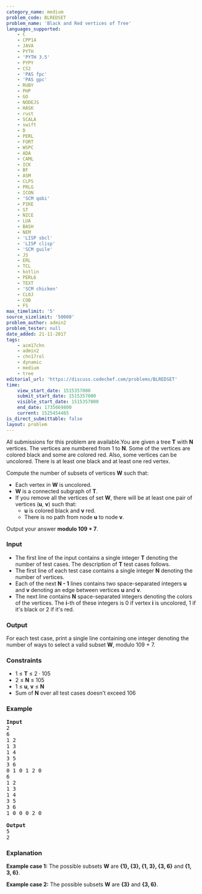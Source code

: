 ```yaml
---
category_name: medium
problem_code: BLREDSET
problem_name: 'Black and Red vertices of Tree'
languages_supported:
    - C
    - CPP14
    - JAVA
    - PYTH
    - 'PYTH 3.5'
    - PYPY
    - CS2
    - 'PAS fpc'
    - 'PAS gpc'
    - RUBY
    - PHP
    - GO
    - NODEJS
    - HASK
    - rust
    - SCALA
    - swift
    - D
    - PERL
    - FORT
    - WSPC
    - ADA
    - CAML
    - ICK
    - BF
    - ASM
    - CLPS
    - PRLG
    - ICON
    - 'SCM qobi'
    - PIKE
    - ST
    - NICE
    - LUA
    - BASH
    - NEM
    - 'LISP sbcl'
    - 'LISP clisp'
    - 'SCM guile'
    - JS
    - ERL
    - TCL
    - kotlin
    - PERL6
    - TEXT
    - 'SCM chicken'
    - CLOJ
    - COB
    - FS
max_timelimit: '5'
source_sizelimit: '50000'
problem_author: admin2
problem_tester: null
date_added: 21-11-2017
tags:
    - acm17chn
    - admin2
    - chn17rol
    - dynamic
    - medium
    - tree
editorial_url: 'https://discuss.codechef.com/problems/BLREDSET'
time:
    view_start_date: 1515357000
    submit_start_date: 1515357000
    visible_start_date: 1515357000
    end_date: 1735669800
    current: 1525454465
is_direct_submittable: false
layout: problem
---
```

All submissions for this problem are available.You are given a tree **T** with **N** vertices. The vertices are numbered from 1 to **N**. Some of the vertices are colored black and some are colored red. Also, some vertices can be uncolored. There is at least one black and at least one red vertex.

Compute the number of subsets of vertices **W** such that:

- Each vertex in **W** is uncolored.
- **W** is a connected subgraph of **T**.
- If you remove all the vertices of set **W**, there will be at least one pair of vertices (**u**, **v**) such that: 
  - **u** is colored black and **v** red.
  - There is no path from node **u** to node **v**.

Output your answer **modulo 109 + 7**.

### Input

- The first line of the input contains a single integer **T** denoting the number of test cases. The description of **T** test cases follows.
- The first line of each test case contains a single integer **N** denoting the number of vertices.
- Each of the next **N - 1** lines contains two space-separated integers **u** and **v** denoting an edge between vertices **u** and **v**.
- The next line contains **N** space-separated integers denoting the colors of the vertices. The **i**-th of these integers is 0 if vertex **i** is uncolored, 1 if it's black or 2 if it's red.

### Output

For each test case, print a single line containing one integer denoting the number of ways to select a valid subset **W**, modulo 109 + 7.

### Constraints

- 1 ≤ **T** ≤ 2 · 105
- 2 ≤ **N** ≤ 105
- 1 ≤ **u**, **v** ≤ **N**
- Sum of **N** over all test cases doesn't exceed 106

### Example

<pre>
<b>Input</b>
2
6
1 2
1 3
1 4
3 5
3 6
0 1 0 1 2 0
6
1 2
1 3
1 4
3 5
3 6
1 0 0 0 2 0

<b>Output</b>
5
2
</pre>
### Explanation

**Example case 1:** The possible subsets **W** are **{1}, {3}, {1, 3}, {3, 6}** and **{1, 3, 6}**.

**Example case 2:** The possible subsets **W** are **{3}** and **{3, 6}**.

